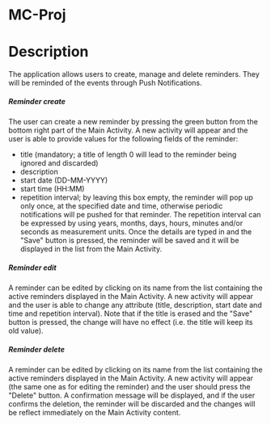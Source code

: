 # MC-Proj

# Description

The application allows users to create, manage and delete reminders. They will be reminded of the events through Push Notifications.

##### Reminder create
The user can create a new reminder by pressing the green button from the bottom right part of the Main Activity. A new activity will appear and the user is able to provide values for the following fields of the reminder:
- title (mandatory; a title of length 0 will lead to the reminder being ignored and discarded)
- description
- start date (DD-MM-YYYY)
- start time (HH:MM)
- repetition interval; by leaving this box empty, the reminder will pop up only once, at the specified date and time, otherwise periodic notifications will pe pushed for that reminder. The repetition interval can be expressed by using years, months, days, hours, minutes and/or seconds as measurement units.
Once the details are typed in and the "Save" button is pressed, the reminder will be saved and it will be displayed in the list from the Main Activity.

##### Reminder edit
A reminder can be edited by clicking on its name from the list containing the active reminders displayed in the Main Activity. A new activity will appear and the user is able to change any attribute (title, description, start date and time and repetition interval). Note that if the title is erased and the "Save" button is pressed, the change will have no effect (i.e. the title will keep its old value).

##### Reminder delete
A reminder can be edited by clicking on its name from the list containing the active reminders displayed in the Main Activity. A new activity will appear (the same one as for editing the reminder) and the user should press the "Delete" button. A confirmation message will be displayed, and if the user confirms the deletion, the reminder will be discarded and the changes will be reflect immediately on the Main Activity content.
